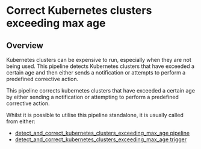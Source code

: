 # Correct Kubernetes clusters exceeding max age

## Overview

Kubernetes clusters can be expensive to run, especially when they are not being used. This pipeline detects Kubernetes clusters that have exceeded a certain age and then either sends a notification or attempts to perform a predefined corrective action.

This pipeline corrects kubernetes clusters that have exceeded a certain age by either sending a notification or attempting to perform a predefined corrective action.

Whilst it is possible to utilise this pipeline standalone, it is usually called from either:
- [detect_and_correct_kubernetes_clusters_exceeding_max_age pipeline](https://hub.flowpipe.io/mods/turbot/gcp_thrifty/pipelines/gcp_thrifty.pipeline.detect_and_correct_kubernetes_clusters_exceeding_max_age)
- [detect_and_correct_kubernetes_clusters_exceeding_max_age trigger](https://hub.flowpipe.io/mods/turbot/gcp_thrifty/triggers/gcp_thrifty.trigger.query.detect_and_correct_kubernetes_clusters_exceeding_max_age)